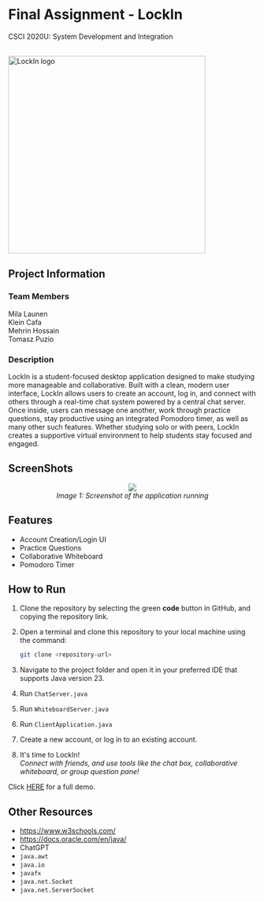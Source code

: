 # Final Assignment - LockIn
CSCI 2020U: System Development and Integration

<br>

<picture>
  <source srcset="LockInwhite.png" media="(prefers-color-scheme: dark)">
  <img src="../src/LockInblack.png" alt="LockIn logo" width="400">
</picture>

<br>

## Project Information

### Team Members
Mila Launen <br>
Klein Cafa <br>
Mehrin Hossain <br>
Tomasz Puzio

### Description
LockIn is a student-focused desktop application designed to make studying more manageable and collaborative. Built with a clean, modern user interface, LockIn allows users to create an account, log in, and connect with others through a real-time chat system powered by a central chat server. Once inside, users can message one another, work through practice questions, stay productive using an integrated Pomodoro timer, as well as many other such features. Whether studying solo or with peers, LockIn creates a supportive virtual environment to help students stay focused and engaged.

## ScreenShots

<figure style="text-align: center;">
  <img src="filename"/>
  <figcaption><em>Image 1: Screenshot of the application running</em></figcaption>
</figure>

## Features
- Account Creation/Login UI
- Practice Questions
- Collaborative Whiteboard
- Pomodoro Timer

## How to Run
1. Clone the repository by selecting the green **code** button in GitHub, and copying the repository link.

3. Open a terminal and clone this repository to your local machine using the command:<br>
   ```bash
   git clone <repository-url>

4. Navigate to the project folder and open it in your preferred IDE that supports Java version 23.

5. Run `ChatServer.java`

6. Run `WhiteboardServer.java`

7. Run `ClientApplication.java`

8. Create a new account, or log in to an existing account.

9. It's time to LockIn! <br>
    *Connect with friends, and use tools like the chat box, collaborative whiteboard, or group question pane!*

Click [HERE](http://example.com) for a full demo.

## Other Resources
* https://www.w3schools.com/
* https://docs.oracle.com/en/java/
* ChatGPT
* `java.awt`
* `java.io`
* `javafx`
* `java.net.Socket`
* `java.net.ServerSocket`
